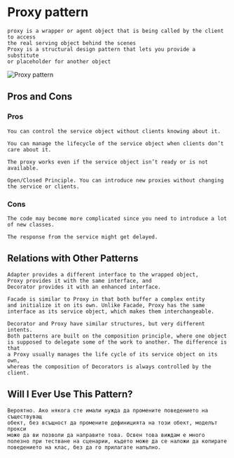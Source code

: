 # Proxy pattern
```
proxy is a wrapper or agent object that is being called by the client to access
the real serving object behind the scenes
Proxy is a structural design pattern that lets you provide a substitute 
or placeholder for another object
```
![Proxy pattern](http://1.bp.blogspot.com/-loS_pLgGkhA/UGX10EWQB1I/AAAAAAAAAb4/ybrL-SmQ1ac/s1600/proxyDesignPatternExample.gif)

## Pros and Cons
### Pros
```
You can control the service object without clients knowing about it.
```
```
You can manage the lifecycle of the service object when clients don’t care about it.
```
```
The proxy works even if the service object isn’t ready or is not available.
```
```
Open/Closed Principle. You can introduce new proxies without changing 
the service or clients.
```
### Cons
```
The code may become more complicated since you need to introduce a lot of new classes.
```
```
The response from the service might get delayed.
```
## Relations with Other Patterns
```
Adapter provides a different interface to the wrapped object, 
Proxy provides it with the same interface, and 
Decorator provides it with an enhanced interface.
```
```
Facade is similar to Proxy in that both buffer a complex entity
and initialize it on its own. Unlike Facade, Proxy has the same
interface as its service object, which makes them interchangeable.
```
```
Decorator and Proxy have similar structures, but very different intents.
Both patterns are built on the composition principle, where one object
is supposed to delegate some of the work to another. The difference is that 
a Proxy usually manages the life cycle of its service object on its own, 
whereas the composition of Decorators is always controlled by the client.
```

## Will I Ever Use This Pattern?
```
Вероятно. Ако някога сте имали нужда да промените поведението на съществуващ 
обект, без всъщност да промените дефиницията на този обект, моделът прокси 
може да ви позволи да направите това. Освен това виждам е много 
полезно при тестване на сценарии, където може да се наложи да копирате 
поведението на клас, без да го прилагате напълно.
```





